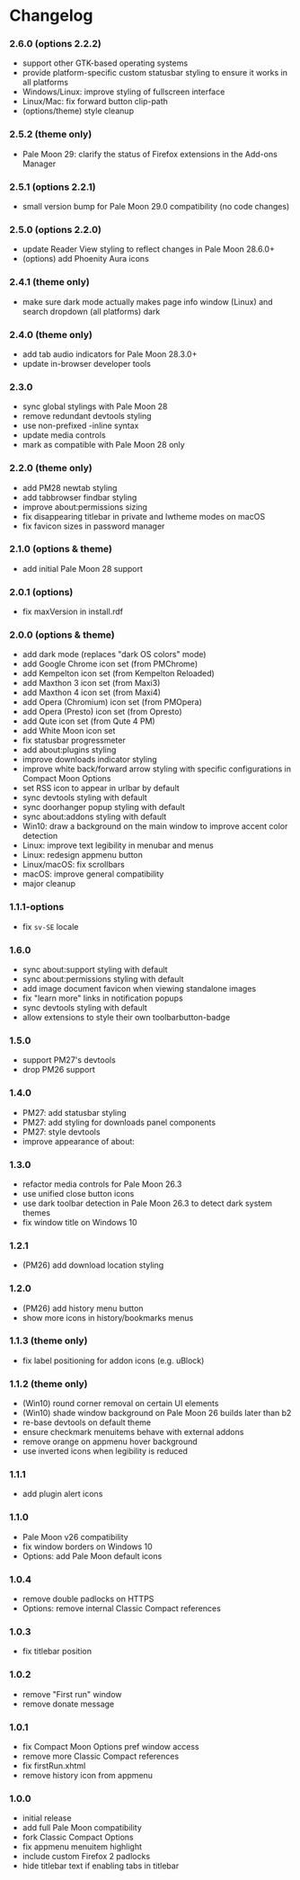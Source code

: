 # Changelog

### 2.6.0 (options 2.2.2)
- support other GTK-based operating systems
- provide platform-specific custom statusbar styling to ensure it works in all platforms
- Windows/Linux: improve styling of fullscreen interface
- Linux/Mac: fix forward button clip-path
- (options/theme) style cleanup

### 2.5.2 (theme only)
- Pale Moon 29: clarify the status of Firefox extensions in the Add-ons Manager

### 2.5.1 (options 2.2.1)
- small version bump for Pale Moon 29.0 compatibility (no code changes)

### 2.5.0 (options 2.2.0)
- update Reader View styling to reflect changes in Pale Moon 28.6.0+
- (options) add Phoenity Aura icons

### 2.4.1 (theme only)
- make sure dark mode actually makes page info window (Linux) and search dropdown (all platforms) dark

### 2.4.0 (theme only)
- add tab audio indicators for Pale Moon 28.3.0+
- update in-browser developer tools

### 2.3.0
- sync global stylings with Pale Moon 28
- remove redundant devtools styling
- use non-prefixed -inline syntax
- update media controls
- mark as compatible with Pale Moon 28 only

### 2.2.0 (theme only)
- add PM28 newtab styling
- add tabbrowser findbar styling
- improve about:permissions sizing
- fix disappearing titlebar in private and lwtheme modes on macOS
- fix favicon sizes in password manager

### 2.1.0 (options & theme)
- add initial Pale Moon 28 support

### 2.0.1 (options)
- fix maxVersion in install.rdf

### 2.0.0 (options & theme)
- add dark mode (replaces "dark OS colors" mode)
- add Google Chrome icon set (from PMChrome)
- add Kempelton icon set (from Kempelton Reloaded)
- add Maxthon 3 icon set (from Maxi3)
- add Maxthon 4 icon set (from Maxi4)
- add Opera (Chromium) icon set (from PMOpera)
- add Opera (Presto) icon set (from Opresto)
- add Qute icon set (from Qute 4 PM)
- add White Moon icon set
- fix statusbar progressmeter
- add about:plugins styling
- improve downloads indicator styling
- improve white back/forward arrow styling with specific configurations in Compact Moon Options
- set RSS icon to appear in urlbar by default
- sync devtools styling with default
- sync doorhanger popup styling with default
- sync about:addons styling with default
- Win10: draw a background on the main window to improve accent color detection
- Linux: improve text legibility in menubar and menus
- Linux: redesign appmenu button
- Linux/macOS: fix scrollbars
- macOS: improve general compatibility
- major cleanup

### 1.1.1-options
- fix `sv-SE` locale

### 1.6.0
- sync about:support styling with default
- sync about:permissions styling with default
- add image document favicon when viewing standalone images
- fix "learn more" links in notification popups
- sync devtools styling with default
- allow extensions to style their own toolbarbutton-badge

### 1.5.0
- support PM27's devtools
- drop PM26 support

### 1.4.0
- PM27: add statusbar styling
- PM27: add styling for downloads panel components
- PM27: style devtools
- improve appearance of about:

### 1.3.0
- refactor media controls for Pale Moon 26.3
- use unified close button icons
- use dark toolbar detection in Pale Moon 26.3 to detect dark system themes
- fix window title on Windows 10

### 1.2.1
- (PM26) add download location styling

### 1.2.0
- (PM26) add history menu button
- show more icons in history/bookmarks menus

### 1.1.3 (theme only)
- fix label positioning for addon icons (e.g. uBlock)

### 1.1.2 (theme only)
- (Win10) round corner removal on certain UI elements
- (Win10) shade window background on Pale Moon 26 builds later than b2
- re-base devtools on default theme
- ensure checkmark menuitems behave with external addons
- remove orange on appmenu hover background
- use inverted icons when legibility is reduced

### 1.1.1
- add plugin alert icons

### 1.1.0
- Pale Moon v26 compatibility
- fix window borders on Windows 10
- Options: add Pale Moon default icons

### 1.0.4
- remove double padlocks on HTTPS
- Options: remove internal Classic Compact references

### 1.0.3
- fix titlebar position

### 1.0.2
- remove "First run" window
- remove donate message

### 1.0.1
- fix Compact Moon Options pref window access
- remove more Classic Compact references
- fix firstRun.xhtml
- remove history icon from appmenu

### 1.0.0
- initial release
- add full Pale Moon compatibility
- fork Classic Compact Options
- fix appmenu menuitem highlight
- include custom Firefox 2 padlocks
- hide titlebar text if enabling tabs in titlebar